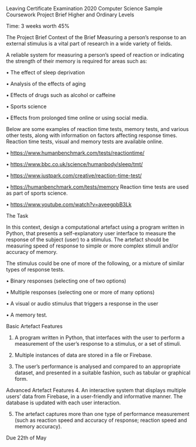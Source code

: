 Leaving Certificate Examination 2020 Computer Science Sample Coursework Project Brief Higher and Ordinary Levels

Time: 3 weeks worth 45%

 

The Project Brief
Context of the Brief Measuring a person’s response to an external stimulus is a vital part of research in a wide variety of fields.

A reliable system for measuring a person’s speed of reaction or indicating the strength of their memory is required for areas such as:

• The effect of sleep deprivation

• Analysis of the effects of aging

• Effects of drugs such as alcohol or caffeine

• Sports science

• Effects from prolonged time online or using social media.

 

Below are some examples of reaction time tests, memory tests, and various other tests, along with information on factors affecting response times. Reaction time tests, visual and memory tests are available online.

• https://www.humanbenchmark.com/tests/reactiontime/

• https://www.bbc.co.uk/science/humanbody/sleep/tmt/

• https://www.justpark.com/creative/reaction-time-test/

• https://humanbenchmark.com/tests/memory Reaction time tests are used as part of sports science.

• https://www.youtube.com/watch?v=aveegpbB3Lk

The Task

In this context, design a computational artefact using a program written in Python, that presents a self-explanatory user interface to measure the response of the subject (user) to a stimulus. The artefact should be measuring speed of response to simple or more complex stimuli and/or accuracy of memory.

The stimulus could be one of more of the following, or a mixture of similar types of response tests.

• Binary responses (selecting one of two options)

• Multiple responses (selecting one or more of many options)

• A visual or audio stimulus that triggers a response in the user

• A memory test.

 

Basic Artefact Features
1. A program written in Python, that interfaces with the user to perform a measurement of the user’s response to a stimulus, or a set of stimuli.

2. Multiple instances of data are stored in a file or Firebase.

3. The user’s performance is analysed and compared to an appropriate dataset, and presented in a suitable fashion, such as tabular or graphical form.

Advanced Artefact Features
4. An interactive system that displays multiple users’ data from Firebase, in a user-friendly and informative manner. The database is updated with each user interaction.

5. The artefact captures more than one type of performance measurement (such as reaction speed and accuracy of response; reaction speed and memory accuracy).

 

Due 22th of May

